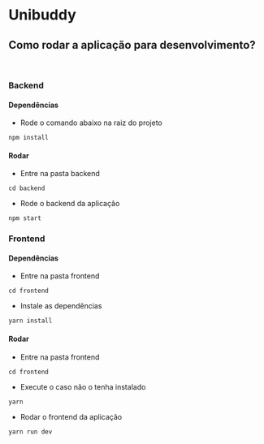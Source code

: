 # Unibuddy

## Como rodar a aplicação para desenvolvimento?
&nbsp;

### Backend
#### Dependências

- Rode o comando abaixo na raiz do projeto

```shell
npm install
```

#### Rodar

- Entre na pasta backend

```shell
cd backend
```

- Rode o backend da aplicação

```shell
npm start
```

### Frontend
#### Dependências

- Entre na pasta frontend

```shell
cd frontend
```

- Instale as dependências

```shell
yarn install
```

#### Rodar

- Entre na pasta frontend

```shell
cd frontend
```

- Execute o  caso não o tenha instalado

```shell
yarn
```

- Rodar o frontend da aplicação

```shell
yarn run dev
```
